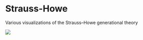 # Strauss-Howe
Various visualizations of the Strauss–Howe generational theory

![](https://i.imgur.com/UnOAOY1.gifv)
